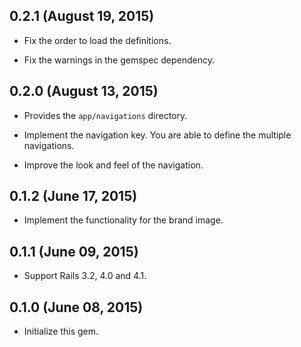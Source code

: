 ## 0.2.1 (August 19, 2015) ##

*   Fix the order to load the definitions.

*   Fix the warnings in the gemspec dependency.


## 0.2.0 (August 13, 2015) ##

*   Provides the `app/navigations` directory.

*   Implement the navigation key.
    You are able to define the multiple navigations.

*   Improve the look and feel of the navigation.


## 0.1.2 (June 17, 2015) ##

*   Implement the functionality for the brand image.


## 0.1.1 (June 09, 2015) ##

*   Support Rails 3.2, 4.0 and 4.1.


## 0.1.0 (June 08, 2015) ##

*   Initialize this gem.
